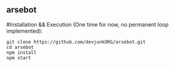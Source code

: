 ## arsebot

#Installation && Execution (One time for now, no permanent loop implemented):
```
git clone https://github.com/devjunkORG/arsebot.git
cd arsebot
npm install
npm start
```
